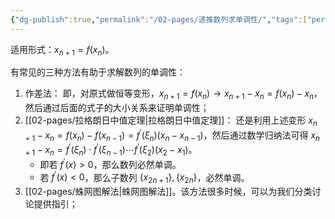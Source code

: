 ```yaml
---
{"dg-publish":true,"permalink":"/02-pages/递推数列求单调性/","tags":["personal/blog","高等数学/极限"]}
---
```


适用形式：$\displaystyle x_{n+1}=f(x_{n})$。

有常见的三种方法有助于求解数列的单调性：
 1. 作差法：
	 即，对原式做恒等变形，$\displaystyle x_{n+1}=f(x_{n})\to x_{n+1}-x_{n}=f(x_{n})-x_{n}$，然后通过后面的式子的大小关系来证明单调性；
 2. [[02-pages/拉格朗日中值定理\|拉格朗日中值定理]]：
	还是利用上述变形 $\displaystyle x_{n+1}-x_{n}=f(x_{n})-f(x_{n-1})=f^{\prime}(\xi_{n})(x_{n}-x_{n-1})$，然后通过数学归纳法可得 $\displaystyle x_{n+1}-x_{n}=f^{\prime}(\xi_{n})\cdot f^{\prime}(\xi_{n-1})\cdots f^{\prime}(\xi_{2})(x_{2}-x_{1})$。
	- 即若 $\displaystyle f^{\prime}(x)>0$，那么数列必然单调。
	- 若 $\displaystyle f^{\prime}(x)<0$，那么子数列 $\displaystyle \{ x_{2n+1} \},\{ x_{2n} \}$，必然单调。
3. [[02-pages/蛛网图解法\|蛛网图解法]]。该方法很多时候，可以为我们分类讨论提供指引；